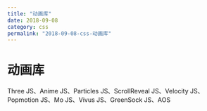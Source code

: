 ```yaml
---
title: "动画库"
date: 2018-09-08
category: css
permalink: "2018-09-08-css-动画库"
---
```


# 动画库

Three JS、Anime JS、Particles JS、ScrollReveal JS、Velocity JS、Popmotion JS、Mo JS、Vivus JS、GreenSock JS、AOS
